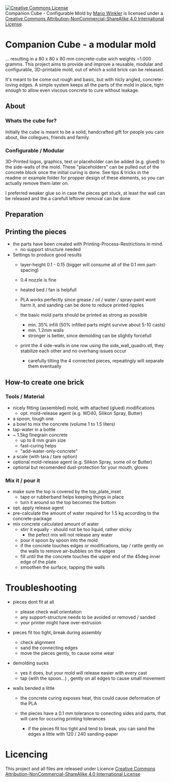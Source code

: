 <a rel="license" href="http://creativecommons.org/licenses/by-nc-sa/4.0/"><img alt="Creative Commons License" style="border-width:0" src="https://i.creativecommons.org/l/by-nc-sa/4.0/88x31.png" /></a><br /><span xmlns:dct="http://purl.org/dc/terms/" property="dct:title">Companion Cube - Configurable Mold</span> by <a xmlns:cc="http://creativecommons.org/ns#" href="http://www.thxcube.com" property="cc:attributionName" rel="cc:attributionURL">Mario Winkler</a> is licensed under a <a rel="license" href="http://creativecommons.org/licenses/by-nc-sa/4.0/">Creative Commons Attribution-NonCommercial-ShareAlike 4.0 International License</a>.

# Companion Cube - a modular mold
... resulting in a 80 x 80 x 80 mm concrete-cube wich weights ~1.000 gramms.
This project aims to provide and improve a reusable, modular and configurable, 3D-printable mold, out of which a solid brick can be released.

It's meant to be come out rough and basic, but with nicly angled, concrete-loving edges.
A simple system keeps all the parts of the mold in place, tight enough to allow even viscous concrete to cure without leakage.

## About
### Whats the cube for?
Initially the cube is meant to be a solid, handcrafted gift for people you care about, like collegues, friends and family.

### Configurable / Modular
3D-Printed logos, graphics, text or placeholder can be added (e.g. glued) to the side-walls of the mold. These "placeholders" can be pulled out of the concrete block once the initial curing is done.
See tips & tricks in the readme or example folder for propper design of these elements, so you can actually remove them later on.

I preferred weaker glue so in case the pieces get stuck, at least the wall can be released and the a carefull leftover removal can be done

## Preparation
## Printing the pieces
* the parts have been created with Printing-Process-Restrictions in mind.
  * no support structure needed
* Settings to produce good results
  * layer-height 0.1 - 0.15 (bigger will consume all of the 0.1 mm part-spacing)
  * 0.4 nozzle is fine
  * heated bed / fan is helpfull
  * PLA works perfectly since grease / oil / water / spray-paint wont harm it, and sanding can be done to reduce printed ripples
  * the basic mold parts should be printed as strong as possible
    * min. 35% infill (50% infilled parts might survive about 5-10 casts)
    * min. 1.2mm walls
    * stronger is better, since demolding can be slightly forcefull

  * print the 4 side-walls in one row using the side_wall_quadro.stl, they stabilize each other and no overhang issues occur
    * carefully tilting the 4 connected pieces, repeatingly will separate them eventually

## How-to create one brick
### Tools / Material
* nicely fitting (assembled) mold, with attached (glued) modifications
  * opt. mold-release agent (e.g. WD40, Silikon Spray, Butter)
* a spoon, tough one
* a bowl to mix the concrete (volume 1 to 1.5 liters)
* tap-water in a bottle
* ~ 1.5kg finegrain concrete
  * up to 8 mm grain size
  * fast-curing helps
  * "add-water-only-concrete"
* a scale (with tara / tare option)
* optional mold-release agent (e.g. Silikon Spray, some oil or Butter)
* optional but recomended dust-protection for your mouth, gloves

### Mix it / pour it
* make sure the top is covered by the top_plate_inset
  * tape or rubberband helps keeping things in place
  * turn it around so the top becomes the bottom
* opt. apply release agent
* pre-calculate the amount of water required for 1.5 kg according to the concrete-package
* mix concrete calculated amount of water
  * stirr it equally - should not be too liquid, rather sticky
    * the pefect mix will not release any water
  * pour it spoon by spoon into the mold
  * if the concrete touches edges or modifications, tap / rattle gently on the walls to remove air-bubbles on the edges
  * fill until the the concrete touches the upper end of the 45deg inner edge of the plate
  * smoothen the surface, tapping the walls

# Troubleshooting
* pieces dont fit at all
  * please check wall orientation
  * any support-structure needs to be avoided or removed / sanded
  * your printer might have over-extrusion

* pieces fit too tight, break during assembly
  * check alignment
  * sand the connecting edges
  * move the pieces gently, to cause some wear

* demolding sucks
  * yes it does, but your mold will release easier with every cast
  * tap (with the spoon...) , gently on all edges to cause small movement
* walls bended a little
  * the concrete curing exposes heat, this could cause deformation of the PLA

  * the pieces have a 0.1 mm tolerance to conecting sides and parts, that will care for occuring printing tolerances
    * if the pieces fit too tight and tend to break, you can sand the edges a little with 120 / 240 sanding-paper

# Licencing
This project and all files are released under Licence
[Creative Commons Attribution-NonCommercial-ShareAlike 4.0 International License](http://creativecommons.org/licenses/by-nc-sa/4.0/)
